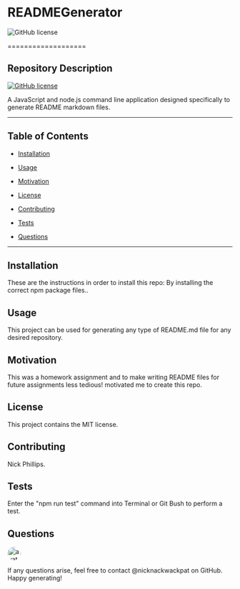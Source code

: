 # READMEGenerator

![GitHub license](https://www.nypl.org/sites/default/files/Readme_social.gif)

  ===================

## Repository Description

  [![GitHub license](https://img.shields.io/badge/version-1.0.0-brightgreen)](https://github.com/users/nicknackwackpat/READMEGenerator)

  A JavaScript and node.js command line application designed specifically to generate README markdown files.

  ---------------------

## Table of Contents

  * [Installation](#Installation)

  * [Usage](#Usage)

  * [Motivation](#Motivation)

  * [License](#License)

  * [Contributing](#Contributing)

  * [Tests](#Tests)

  * [Questions](#Questions)

---------------------

  ## Installation

  These are the instructions in order to install this repo: By installing the correct npm package files..

  ## Usage
  
  This project can be used for generating any type of README.md file for any desired repository.

  ## Motivation

  This was a homework assignment and to make writing README files for future assignments less tedious! motivated me to create this repo.

  ## License

  This project contains the MIT license.

  ## Contributing

  Nick Phillips.

  ## Tests

  Enter the "npm run test" command into Terminal or Git Bush to perform a test.

  ## Questions

  <img src="https://avatars2.githubusercontent.com/u/60018387?v=4" alt="avatar" style="border-radius: 16px" width="30" />

  If any questions arise, feel free to contact @nicknackwackpat on GitHub. Happy generating!
  
